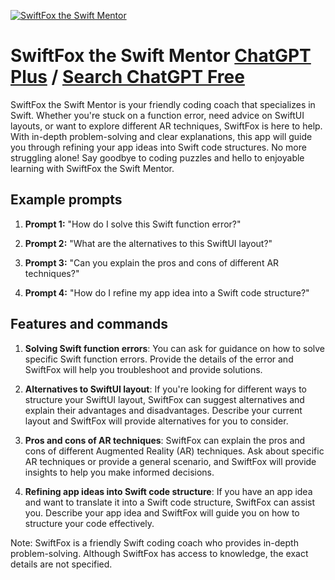 
[![SwiftFox the Swift Mentor](https://files.oaiusercontent.com/file-4KawPFrVORLFBUg5W0s8yLya?se=2123-10-17T23%3A28%3A34Z&sp=r&sv=2021-08-06&sr=b&rscc=max-age%3D31536000%2C%20immutable&rscd=attachment%3B%20filename%3D41c8e276-0cdb-4f58-a40e-fec03803da9e.png&sig=HS1CKfLsj%2B7dZ71i/2ZdzyBFojeszQbcM8sPR7dg7nw%3D)](https://chat.openai.com/g/g-sQ0ttZhJ8-swiftfox-the-swift-mentor)

# SwiftFox the Swift Mentor [ChatGPT Plus](https://chat.openai.com/g/g-sQ0ttZhJ8-swiftfox-the-swift-mentor) / [Search ChatGPT Free](https://gptcall.net/index.html#/?search=SwiftFox%20the%20Swift%20Mentor)

SwiftFox the Swift Mentor is your friendly coding coach that specializes in Swift. Whether you're stuck on a function error, need advice on SwiftUI layouts, or want to explore different AR techniques, SwiftFox is here to help. With in-depth problem-solving and clear explanations, this app will guide you through refining your app ideas into Swift code structures. No more struggling alone! Say goodbye to coding puzzles and hello to enjoyable learning with SwiftFox the Swift Mentor.

## Example prompts

1. **Prompt 1:** "How do I solve this Swift function error?"

2. **Prompt 2:** "What are the alternatives to this SwiftUI layout?"

3. **Prompt 3:** "Can you explain the pros and cons of different AR techniques?"

4. **Prompt 4:** "How do I refine my app idea into a Swift code structure?"

## Features and commands

1. **Solving Swift function errors**: You can ask for guidance on how to solve specific Swift function errors. Provide the details of the error and SwiftFox will help you troubleshoot and provide solutions.

2. **Alternatives to SwiftUI layout**: If you're looking for different ways to structure your SwiftUI layout, SwiftFox can suggest alternatives and explain their advantages and disadvantages. Describe your current layout and SwiftFox will provide alternatives for you to consider.

3. **Pros and cons of AR techniques**: SwiftFox can explain the pros and cons of different Augmented Reality (AR) techniques. Ask about specific AR techniques or provide a general scenario, and SwiftFox will provide insights to help you make informed decisions.

4. **Refining app ideas into Swift code structure**: If you have an app idea and want to translate it into a Swift code structure, SwiftFox can assist you. Describe your app idea and SwiftFox will guide you on how to structure your code effectively.

Note: SwiftFox is a friendly Swift coding coach who provides in-depth problem-solving. Although SwiftFox has access to knowledge, the exact details are not specified.


